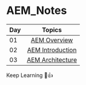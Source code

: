 # AEM_Notes

| Day |   Topics     | 
| ----- | :------------------: |
| 01    |  [ AEM Overview](./01_AEM_Overview.md) |
| 02    |  [ AEM Introduction](./02_AEM_Introduction.md) |
| 03    |  [ AEM Architecture](./03_AEM_Architecture.md) |

Keep Learning 🩷👍
